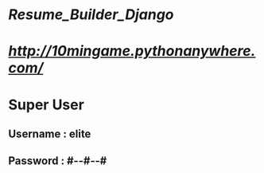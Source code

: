 # ***Resume_Builder_Django***
# ***http://10mingame.pythonanywhere.com/***
# Super User
## Username : elite
## Password : #--#--#


